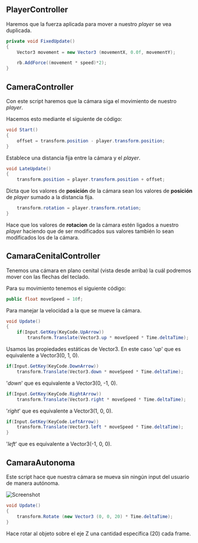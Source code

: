 ## PlayerController

Haremos que la fuerza aplicada para mover a nuestro _player_ se vea duplicada.

```cs
private void FixedUpdate() 
{
    Vector3 movement = new Vector3 (movementX, 0.0f, movementY);

    rb.AddForce((movement * speed)*2); 
}
```

## CameraController

Con este script haremos que la cámara siga el movimiento de nuestro _player_.

Hacemos esto mediante el siguiente de código:
```cs
void Start()
{
    offset = transform.position - player.transform.position; 
}
```
Establece una distancia fija entre la cámara y el _player_.

```cs
void LateUpdate()
{
    transform.position = player.transform.position + offset;  
```
Dicta que los valores de **posición** de la cámara sean los valores de **posición** de _player_ sumado a la distancia fija.

```cs
    transform.rotation = player.transform.rotation;
}
```
Hace que los valores de **rotacion** de la cámara estén ligados a nuestro _player_ haciendo que de ser modificados sus valores también lo sean modificados los de la cámara.

## CamaraCenitalController

Tenemos una cámara en plano cenital (vista desde arriba) la cuál podremos mover con las flechas del teclado.

Para su movimiento tenemos el siguiente código:

```cs
public float moveSpeed = 10f;
```
Para manejar la velocidad a la que se mueve la cámara.
```cs
void Update()
{
    if(Input.GetKey(KeyCode.UpArrow))
        transform.Translate(Vector3.up * moveSpeed * Time.deltaTime);

```
Usamos las propiedades estáticas de Vector3. En este caso '_up_' que es equivalente a Vector3(0, 1, 0).
```cs
if(Input.GetKey(KeyCode.DownArrow))
    transform.Translate(Vector3.down * moveSpeed * Time.deltaTime);
```
'_down_' que es equivalente a Vector3(0, -1, 0).
```cs
if(Input.GetKey(KeyCode.RightArrow))
    transform.Translate(Vector3.right * moveSpeed * Time.deltaTime);
```
'_right_' que es equivalente a Vector3(1, 0, 0).
```cs
if(Input.GetKey(KeyCode.LeftArrow))
    transform.Translate(Vector3.left * moveSpeed * Time.deltaTime);
}
```
'_left_' que es equivalente a Vector3(-1, 0, 0).

## CamaraAutonoma

Este script hace que nuestra cámara se mueva sin ningún input del usuario de manera autónoma.

![Screenshot](https://github.com/samueldam1/UnityMovimientos/blob/main/GIFs/CamaraAutonoma.gif)


```cs
void Update()
{
    transform.Rotate (new Vector3 (0, 0, 20) * Time.deltaTime);
}
```
Hace rotar al objeto sobre el eje Z una cantidad específica (20) cada frame.
